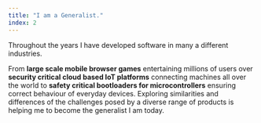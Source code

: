 ```yaml
---
title: "I am a Generalist."
index: 2
---
```


Throughout the years I have developed software in many a different industries.

From **large scale mobile browser games** entertaining millions of users over
**security critical cloud based IoT platforms** connecting machines all over
the world to **safety critical bootloaders for microcontrollers** ensuring
correct behaviour of everyday devices. Exploring similarities and differences
of the challenges posed by a diverse range of products is helping me to become
the generalist I am today.
